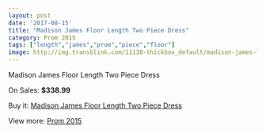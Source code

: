 ```yaml
---
layout: post
date: '2017-08-15'
title: "Madison James Floor Length Two Piece Dress"
category: Prom 2015
tags: ["length","james","prom","piece","floor"]
image: http://img.transblink.com/11138-thickbox_default/madison-james-floor-length-two-piece-dress.jpg
---
```

Madison James Floor Length Two Piece Dress

On Sales: **$338.99**
<a href="https://www.transblink.com/en/prom-2015/3622-madison-james-floor-length-two-piece-dress.html"><amp-img layout="responsive" width="600" height="600" src="//img.transblink.com/11138-thickbox_default/madison-james-floor-length-two-piece-dress.jpg" alt="Madison James Floor Length Two Piece Dress 0" /></a>
<a href="https://www.transblink.com/en/prom-2015/3622-madison-james-floor-length-two-piece-dress.html"><amp-img layout="responsive" width="600" height="600" src="//img.transblink.com/11141-thickbox_default/madison-james-floor-length-two-piece-dress.jpg" alt="Madison James Floor Length Two Piece Dress 1" /></a>
<a href="https://www.transblink.com/en/prom-2015/3622-madison-james-floor-length-two-piece-dress.html"><amp-img layout="responsive" width="600" height="600" src="//img.transblink.com/11140-thickbox_default/madison-james-floor-length-two-piece-dress.jpg" alt="Madison James Floor Length Two Piece Dress 2" /></a>
<a href="https://www.transblink.com/en/prom-2015/3622-madison-james-floor-length-two-piece-dress.html"><amp-img layout="responsive" width="600" height="600" src="//img.transblink.com/11139-thickbox_default/madison-james-floor-length-two-piece-dress.jpg" alt="Madison James Floor Length Two Piece Dress 3" /></a>

Buy it: [Madison James Floor Length Two Piece Dress](https://www.transblink.com/en/prom-2015/3622-madison-james-floor-length-two-piece-dress.html "Madison James Floor Length Two Piece Dress")

View more: [Prom 2015](https://www.transblink.com/en/10-prom-2015 "Prom 2015")